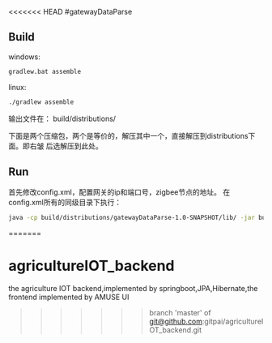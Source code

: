 <<<<<<< HEAD
#gatewayDataParse


## Build

windows:
```bash
gradlew.bat assemble
```

linux:
```bash
./gradlew assemble
```

输出文件在：
build/distributions/

下面是两个压缩包，两个是等价的，解压其中一个，直接解压到distributions下面。即右皱
后选解压到此处。

## Run

首先修改config.xml，配置网关的ip和端口号，zigbee节点的地址。
在config.xml所有的同级目录下执行：
```bash
java -cp build/distributions/gatewayDataParse-1.0-SNAPSHOT/lib/ -jar build/distributions/gatewayDataParse-1.0-SNAPSHOT/gatewayDataParse-1.0-SNAPSHOT.jar 
```

=======
# agricultureIOT_backend
the agriculture IOT backend,implemented by springboot,JPA,Hibernate,the frontend implemented by AMUSE UI
>>>>>>> branch 'master' of git@github.com:gitpai/agricultureIOT_backend.git
